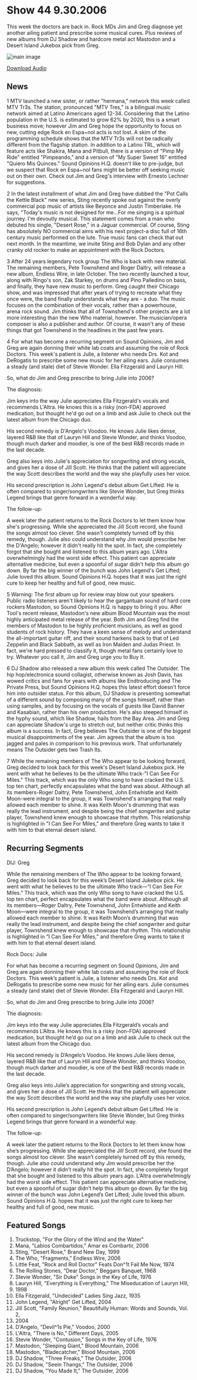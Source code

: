 # Show 44 9.30.2006
This week the doctors are back in. Rock MDs Jim and Greg diagnose yet another ailing patient and prescribe some musical cures. Plus reviews of new albums from DJ Shadow and hardcore metal act Mastodon and a Desert Island Jukebox pick from Greg.



![main image](http://www.soundopinions.org/images/rockdoctor.jpg)

[Download Audio](http://audio.soundopinions.org/streams/2006/09/so_20060930.m3u)

## News
1 MTV launched a new sister, or rather "hermana," network this week called MTV Tr3s. The station, pronounced "MTV Tres," is a bilingual music network aimed at Latino Americans aged 12-34. Considering that the Latino population in the U.S. is estimated to grow 62% by 2020, this is a smart business move; however Jim and Greg hope the opportunity to focus on new, cutting edge Rock en Espa~nol acts is not lost. A skim of the programming schedule shows that the MTV Tr3s will not be radically different from the flagship station. In addition to a Latino TRL, which will feature acts like Shakira, Mana and Pitbull, there is a version of "Pimp My Ride" entitled "Pimpeando," and a version of "My Super Sweet 16" entitled "Quiero Mis Quinces." Sound Opinions H.Q. doesn't like to pre-judge, but we suspect that Rock en Espa~nol fans might be better off seeking music out on their own. Check out Jim and Greg's interview with Ernesto Lechner for suggestions. 

2 In the latest installment of what Jim and Greg have dubbed the "Pot Calls the Kettle Black" new series, Sting recently spoke out against the overly commercial pop music of artists like Beyonce and Justin Timberlake. He says, "Today's music is not designed for me...For me singing is a spiritual journey. I'm devoutly musical. This statement comes from a man who debuted his single, "Desert Rose," in a Jaguar commercial. Of course, Sting has absolutely NO commercial aims with his next project-a disc full of 16th century music performed on the lute. True music fans can check that out next month. In the meantime, we invite Sting and Bob Dylan and any other cranky old rocker to make an appointment with the Rock Doctors.

3 After 24 years legendary rock group The Who is back with new material. The remaining members, Pete Townshend and Roger Daltry, will release a new album, Endless Wire, in late October. The two recently launched a tour, along with Ringo's son, Zak Starkey, on drums and Pino Palledino on bass, and finally, they have new music to perform. Greg caught their Chicago show, and was impressed that after years of trying to recreate what they once were, the band finally understands what they are - a duo. The music focuses on the combination of their vocals, rather than a powerhouse, arena rock sound. Jim thinks that all of Townshend's other projects are a lot more interesting than the new Who material, however. The musician/opera composer is also a publisher and author. Of course, it wasn't any of these things that got Townshend in the headlines in the past few years.

4 For what has become a recurring segment on Sound Opinions, Jim and Greg are again donning their white lab coats and assuming the role of Rock Doctors. This week's patient is Julie, a listener who needs Drs. Kot and DeRogatis to prescribe some new music for her ailing ears. Julie consumes a steady (and stale) diet of Stevie Wonder. Ella Fitzgerald and Lauryn Hill. 

So, what do Jim and Greg prescribe to bring Julie into 2006?

The diagnosis:

Jim keys into the way Julie appreciates Ella Fitzgerald's vocals and recommends L'Altra. He knows this is a risky (non-FDA) approved medication, but thought he'd go out on a limb and ask Julie to check out the latest album from the Chicago duo.

His second remedy is D'Angelo's Voodoo. He knows Julie likes dense, layered R&B like that of Lauryn Hill and Stevie Wonder, and thinks Voodoo, though much darker and moodier, is one of the best R&B records made in the last decade.

Greg also keys into Julie's appreciation for songwriting and strong vocals, and gives her a dose of Jill Scott. He thinks that the patient will appreciate the way Scott describes the world and the way she playfully uses her voice. 

His second prescription is John Legend's debut album Get Lifted. He is often compared to singer/songwriters like Stevie Wonder, but Greg thinks Legend brings that genre forward in a wonderful way.

The follow-up:

A week later the patient returns to the Rock Doctors to let them know how she's progressing. While she appreciated the Jill Scott record, she found the songs almost too clever. She wasn't completely turned off by this remedy, though. Julie also could understand why Jim would prescribe her the D'Angelo; however it didn't really hit the spot. In fact, she completely forgot that she bought and listened to this album years ago. L'Altra overwhelmingly had the worst side effect. This patient can appreciate alternative medicine, but even a spoonful of sugar didn't help this album go down. By far the big winner of the bunch was John Legend's Get Lifted; Julie loved this album. Sound Opinions H.Q. hopes that it was just the right cure to keep her healthy and full of good, new music.

5 Warning: The first album up for review may blow out your speakers. Public radio listeners aren't likely to hear the gargantuan sound of hard core rockers Mastodon, so Sound Opinions H.Q. is happy to bring it you. After Tool's recent release, Mastodon's new album Blood Mountain was the most highly anticipated metal release of the year. Both Jim and Greg find the members of Mastodon to be highly proficient musicians, as well as good students of rock history. They have a keen sense of melody and understand the all-important guitar riff, and their sound harkens back to that of Led Zeppelin and Black Sabbath, as well as Iron Maiden and Judas Priest. In fact, we're hard pressed to classify it, though metal fans certainly love to try. Whatever you call it, Jim and Greg urge you to Buy It.

6 DJ Shadow also released a new album this week called The Outsider. The hip hop/electronica sound collagist, otherwise known as Josh Davis, has wowed critics and fans for years with albums like Endtroducing and The Private Press, but Sound Opinions H.Q. hopes this latest effort doesn't force him into outsider status. For this album, DJ Shadow is presenting somewhat of a different sound by composing many of the songs himself, rather than using samples, and by focusing on the vocals of guests like David Banner and Kasabian, rather than his own production. He's also steeped himself in the hyphy sound, which like Shadow, hails from the Bay Area. Jim and Greg can appreciate Shadow's urge to stretch out, but neither critic thinks this album is a success. In fact, Greg believes The Outsider is one of the biggest musical disappointments of the year. Jim agrees that the album is too jagged and pales in comparison to his previous work. That unfortunately means The Outsider gets two Trash Its.

7 While the remaining members of The Who appear to be looking forward, Greg decided to look back for this week's Desert Island Jukebox pick. He went with what he believes to be the ultimate Who track-"I Can See For Miles." This track, which was the only Who song to have cracked the U.S. top ten chart, perfectly encapsulates what the band was about. Although all its members-Roger Daltry, Pete Townshend, John Entwhistle and Keith Moon-were integral to the group, it was Townshend's arranging that really allowed each member to shine. It was Keith Moon's drumming that was really the lead instrument, and despite being the chief songwriter and guitar player, Townshend knew enough to showcase that rhythm. This relationship is highlighted in "I Can See For Miles," and therefore Greg wants to take it with him to that eternal desert island.



## Recurring Segments
DIJ: Greg

While the remaining members of The Who appear to be looking forward, Greg decided to look back for this week’s Desert Island Jukebox pick. He went with what he believes to be the ultimate Who track—“I Can See For Miles.” This track, which was the only Who song to have cracked the U.S. top ten chart, perfect encapsulates what the band were about. Although all its members—Roger Daltry, Pete Townshend, John Entwhistle and Keith Moon—were integral to the group, it was Townshend’s arranging that really allowed each member to shine. It was Keith Moon’s drumming that was really the lead instrument, and despite being the chief songwriter and guitar player, Townshend knew enough to showcase that rhythm. This relationship is highlighted in “I Can See For Miles,” and therefore Greg wants to take it with him to that eternal desert island.

Rock Docs: Julie 

For what has become a recurring segment on Sound Opinions, Jim and Greg are again donning their white lab coats and assuming the role of Rock Doctors. This week’s patient is Julie, a listener who needs Drs. Kot and DeRogatis to prescribe some new music for her ailing ears. Julie consumes a steady (and stale) diet of Stevie Wonder. Ella Fitzgerald and Lauryn Hill. 

So, what do Jim and Greg prescribe to bring Julie into 2006?

The diagnosis:

Jim keys into the way Julie appreciates Ella Fitzgerald’s vocals and recommends L’Altra. He knows this is a risky (non-FDA) approved medication, but thought he’d go out on a limb and ask Julie to check out the latest album from the Chicago duo.

His second remedy is D’Angelo’s Voodoo. He knows Julie likes dense, layered R&B like that of Lauryn Hill and Stevie Wonder, and thinks Voodoo, though much darker and moodier, is one of the best R&B records made in the last decade.

Greg also keys into Julie’s appreciation for songwriting and strong vocals, and gives her a dose of Jill Scott. He thinks that the patient will appreciate the way Scott describes the world and the way she playfully uses her voice. 

His second prescription is John Legend’s debut album Get Lifted. He is often compared to singer/songwriters like Stevie Wonder, but Greg thinks Legend brings that genre forward in a wonderful way.

The follow-up:

A week later the patient returns to the Rock Doctors to let them know how she’s progressing. While she appreciated the Jill Scott record, she found the songs almost too clever. She wasn’t completely turned off by this remedy, though. Julie also could understand why Jim would prescribe her the D’Angelo; however it didn’t really hit the spot. In fact, she completely forgot that she bought and listened to this album years ago. L’Altra overwhelmingly had the worst side effect. This patient can appreciate alternative medicine, but even a spoonful of sugar didn’t help this album go down. By far the big winner of the bunch was John Legend’s Get Lifted; Julie loved this album. Sound Opinions H.Q. hopes that it was just the right cure to keep her healthy and full of good, new music.

## Featured Songs
1. Truckstop, "For the Glory of the Wind and the Water"
2. Mana, "Labios Combartidos," Amar es Combartir, 2006
3. Sting, "Desert Rose," Brand New Day, 1999
4. The Who, "Fragments," Endless Wire, 2006
5. Little Feat, "Rock and Roll Doctor" Feats Don^1t Fail Me Now, 1974
6. The Rolling Stones, "Dear Doctor," Beggars Banquet, 1968
7. Stevie Wonder, "Sir Duke" Songs in the Key of Life, 1976
8. Lauryn Hill, "Everything is Everything," The Miseducation of Lauryn Hill,
9. 1998
10. Ella Fitzgerald, "Undecided" Ladies Sing Jazz, 1935
11. John Legend, "Alright" Get Lifted, 2004
12. Jill Scott, "Family Reunion," Beautifully Human: Words and Sounds, Vol. 2,
13. 2004
14. D'Angelo, "Devil^1s Pie," Voodoo, 2000
15. L'Altra, "There is No," Different Days, 2005
16. Stevie Wonder, "Contusion," Songs in the Key of Life, 1976
17. Mastodon, "Sleeping Giant," Blood Mountain, 2006
18. Mastodon, "Bladecatcher," Blood Mountain, 2006
19. DJ Shadow, "Three Freaks," The Outsider, 2006
20. DJ Shadow, "Seein Thangs," The Outsider, 2006
21. DJ Shadow, "You Made It," The Outsider, 2006
